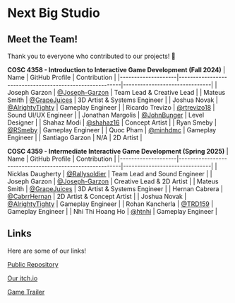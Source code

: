 # Next Big Studio

## Meet the Team!
Thank you to everyone who contributed to our projects! 🎉

**COSC 4358 - Introduction to Interactive Game Development (Fall 2024)**
| Name               | GitHub Profile                                          | Contribution                  |
|--------------------|---------------------------------------------------------|-------------------------------|
| Joseph Garzon      | [@Joseph-Garzon](https://github.com//Joseph-Garzon)    | Team Lead & Creative Lead     |
| Mateus Smith       | [@GrapeJuices](https://github.com/grapejuices)         | 3D Artist & Systems Engineer  |
| Joshua Novak       | [@AlrightyTighty](https://github.com/AlrightyTighty)   | Gameplay Engineer             |
| Ricardo Trevizo    | [@rtrevizo18](https://github.com/rtrevizo18)           | Sound UI/UX Engineer          |
| Jonathan Margolis  | [@JohnBunger](https://github.com/JohnBunger)           | Level Designer                |
| Shahaz Modi        | [@shahaz16](https://github.com/shahaz16)               | Concept Artist                |
| Ryan Smeby         | [@RSmeby](https://github.com/RSmeby)                   | Gameplay Engineer             |
| Quoc Pham          | [@minhdmc](https://github.com/minhdmc)                 | Gameplay Engineer             |
| Santiago Garzon    | N/A                                                     | 2D Artist                     |

**COSC 4359 - Intermediate Interactive Game Development (Spring 2025)**
| Name               | GitHub Profile                                          | Contribution                  |
|--------------------|---------------------------------------------------------|-------------------------------|
| Nicklas Daugherty  | [@Rallysoldier](https://github.com/Rallysoldier)       | Team Lead and Sound Engineer  |
| Joseph Garzon      | [@Joseph-Garzon](https://github.com//Joseph-Garzon)    | Creative Lead & 2D Artist     |
| Mateus Smith       | [@GrapeJuices](https://github.com/grapejuices)         | 3D Artist & Systems Engineer  |
| Hernan Cabrera     | [@CabrrHernan](https://github.com/CabrrHernan)         | 2D Artist & Concept Artist    |
| Joshua Novak       | [@AlrightyTighty](ttps://github.com/AlrightyTighty)   | Gameplay Engineer             |
| Rohan Kancherla    | [@TRD159](https://github.com/TRD159)                   | Gameplay Engineer             |
| Nhi Thi Hoang Ho   | [@htnhi](https://github.com/htnhi)                     | Gameplay Engineer             |

## Links
Here are some of our links!

[Public Repository](https://github.com/Next-Big-Studio/Upgrade-Your-Bumper-Public/)

[Our itch.io](https://nextbigstudio.itch.io/)

[Game Trailer](https://www.youtube.com/watch?v=d8GZVLagvGg)


